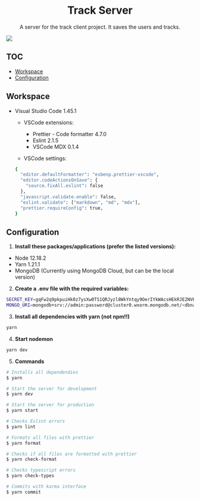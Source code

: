 <h1 align="center">
  Track Server
</h1>

<p align="center">
  A server for the track client project. It saves the users and tracks.
</p>

<a align="center" href="./CHANGELOG.md">
  <img src="https://img.shields.io/badge/version-0.0.1-blue" />
</a>

## TOC

- [Workspace](#workspace)
- [Configuration](#configuration)

## Workspace

- Visual Studio Code 1.45.1

  - VSCode extensions:

    - Prettier - Code formatter 4.7.0
    - Eslint 2.1.5
    - VSCode MDX 0.1.4

  - VSCode settings:

  ```sh
  {
    "editor.defaultFormatter": "esbenp.prettier-vscode",
    "editor.codeActionsOnSave": {
      "source.fixAll.eslint": false
    },
    "javascript.validate.enable": false,
    "eslint.validate": ["markdown", "md", "mdx"],
    "prettier.requireConfig": true,
  }
  ```

## Configuration

1. **Install these packages/applications (prefer the listed versions):**

- Node 12.18.2
- Yarn 1.21.1
- MongoDB (Currently using MongoDB Cloud, but can be the local version)

2. **Create a .env file with the required variables:**

```sh
SECRET_KEY=gqFw2q9pkpuiHk0z7ysXw0TS1QRJyzl8WkYntqy9OerIYkWAcsHEkRJE2NVK3wn
MONGO_URI=mongodb+srv://admin:password@cluster0.wxorm.mongodb.net/<dbname>?retryWrites=true&w=majority
```

3. **Install all dependencies with yarn (not npm!!)**

```sh
yarn
```

4. **Start nodemon**

```sh
yarn dev
```

5. **Commands**

```bash
# Installs all dependendies
$ yarn

# Start the server for development
$ yarn dev

# Start the server for production
$ yarn start

# Checks Eslint errors
$ yarn lint

# Formats all files with prettier
$ yarn format

# Checks if all files are formatted with prettier
$ yarn check-format

# Checks typescript errors
$ yarn check-types

# Commits with karma interface
$ yarn commit
```
